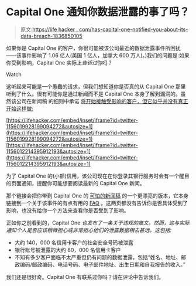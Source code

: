 # Capital One 通知你数据泄露的事了吗？

> 原文:[https://life hacker . com/has-capital-one-notified-you-about-its-data-breach-1836850105](https://lifehacker.com/has-capital-one-notified-you-about-its-data-breach-1836850105)

如果你是 Capital One 的客户，你很可能被该公司最近的数据泄露事件所困扰——该事件影响了 1.06 亿人(美国 1 亿人，加拿大 600 万人)。)我们的问题是:如果你受到影响，Capital One 实际上*告诉过*你吗？

Watch

这听起来可能是一个愚蠢的请求，但我们想知道你是否真的从 Capital One 那里听到了什么。很有可能你是通过新闻而不是 Capital One 本身了解到漏洞的。虽然该公司在新闻稿 的细则中承诺 [将开始接触受影响的客户，但它似乎并没有真正开始这样做:](https://lifehacker.com/when-theres-a-data-breach-always-read-the-fine-print-1836816788)

 [https://lifehacker.com/embed/inset/iframe?id=twitter-1156019928199094272&autosize=1](https://lifehacker.com/embed/inset/iframe?id=twitter-1156019928199094272&autosize=1)  [https://lifehacker.com/embed/inset/iframe?id=twitter-1156012214395912193&autosize=1](https://lifehacker.com/embed/inset/iframe?id=twitter-1156012214395912193&autosize=1) 

为了 Capital One 的(小额)信用，该公司现在在你登录其银行服务时会有一个醒目的页面通知，提醒你可能想要阅读最新的 Capital One 新闻。

那个链接会把你带到 Capital One 的 [可怕的新闻稿](https://lifehacker.com/when-theres-a-data-breach-always-read-the-fine-print-1836816788) 的一个更漂亮的版本，它本身链接到一个关于该事件的有点有用的 [FAQ](https://www.capitalone.com/facts2019/2/) 。这两页都没有告诉你是否具体受到了影响，也没有给你一个方法来查看你是否受到了影响。

正如你之前看到的，Capital One *也发布了一条关于违规的推文。然而，这与实际通知个人是否应该稍微担心或非常担心他们的泄露数据相去甚远。这包括:*

*   大约 140，000 名信用卡客户的社会安全号码被泄露
*   银行账号被泄露的大约 80，000 名信用卡客户
*   不知有多少客户面临不太严重但仍有问题的数据泄露，包括“姓名、地址、邮政编码/邮政编码、电话号码、电子邮件地址、出生日期和自我报告的收入。”

我们还是很好奇。Capital One 有联系过你吗？请在评论中告诉我们。